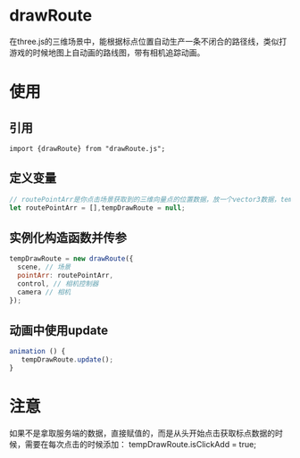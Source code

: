 # drawRoute

在three.js的三维场景中，能根据标点位置自动生产一条不闭合的路径线，类似打游戏的时候地图上自动画的路线图，带有相机追踪动画。

# 使用

## 引用

`import {drawRoute} from "drawRoute.js";`

## 定义变量

```javascript
// routePointArr是你点击场景获取到的三维向量点的位置数据，放一个vector3数据，tempDrawRoute就是实例化构造函数的变量
let routePointArr = [],tempDrawRoute = null;
```

## 实例化构造函数并传参

```javascript
tempDrawRoute = new drawRoute({
  scene, // 场景
  pointArr: routePointArr,
  control, // 相机控制器
  camera // 相机
});
```

## 动画中使用update

```javascript
animation () {
   tempDrawRoute.update();
}
```

# 注意

如果不是拿取服务端的数据，直接赋值的，而是从头开始点击获取标点数据的时候，需要在每次点击的时候添加：
tempDrawRoute.isClickAdd = true;
